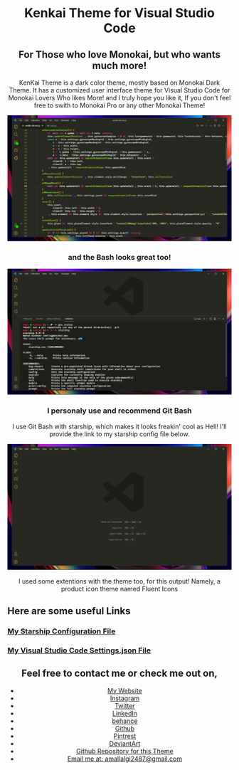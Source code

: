 <div align="center">

<div class="Home-Text">

# Kenkai Theme for Visual Studio Code

## For Those who love Monokai, but who wants much more!

KenKai Theme is a dark color theme, mostly based on Monokai Dark Theme. It has a customized user interface theme for Visual Studio Code for Monokai Lovers Who likes More! and I truly hope you like it, If you don't feel free to swith to Monokai Pro or any other Monokai Theme!

</div>

![](../kenkai-theme/Images/File2.png)

<div>  

### and the Bash looks great too!

![](../kenkai-theme/Images/Bash3.png)

### I personaly use and recommend Git Bash

I use Git Bash with starship, which makes it looks freakin' cool as Hell! I'll provide the link to my starship config file below.

</div>

![](../kenkai-theme/Images/Home2.png)

I used some extentions with the theme too, for this output! Namely, a product icon theme named <span class="Main-Words">Fluent Icons</span>

</div>

</div>

<div class="Useful_links">

## Here are some useful Links

### [My Starship Configuration File](https://github.com/TheAmalLalgi/KenKai-Theme/blob/main/Assets/Starship.toml)

### [My Visual Studio Code Settings.json File](https://github.com/TheAmalLalgi/KenKai-Theme/blob/main/Assets/settings.json)

</div>

<div align="center">

## Feel free to contact me or check me out on,

*   [My Website](https://TheAmalLalgi.github.io)
*   [Instagram](https://www.instagram.com/TheAmalLalgi)
*   [Twitter](https://twitter.com/AmalLalgi)
*   [LinkedIn](https://www.linkedin.com/in/amal-lalgi-8b193521a/)
*   [behance](https://www.behance.net/amallalgi)
*   [Github](https://github.com/TheAmalLalgi)
*   [Pintrest](https://pintrest.com/_u/amallalgi)
*   [DeviantArt](https://www.deviantart.com/amallalgi)
*   [Github Repository for this Theme](https://github.com/TheAmalLalgi/KenKai-Theme)
*   [Email me at: amallalgi2487@gmail.com](mailto:amallalgi2487@gmail.com)

</div>
